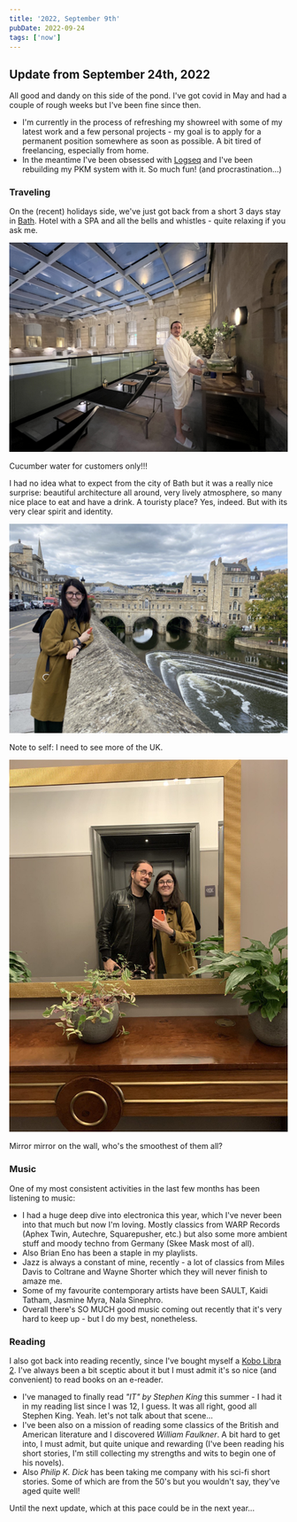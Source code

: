 ```yaml
---
title: '2022, September 9th'
pubDate: 2022-09-24
tags: ['now']
---
```


## Update from September 24th, 2022

All good and dandy on this side of the pond. I've got covid in May and had a couple of rough weeks but I've been fine since then.

- I'm currently in the process of refreshing my showreel with some of my latest work and a few personal projects - my goal is to apply for a permanent position somewhere as soon as possible. A bit tired of freelancing, especially from home.
- In the meantime I've been obsessed with [Logseq](https://logseq.com/) and I've been rebuilding my PKM system with it. So much fun! (and procrastination...)

### Traveling

On the (recent) holidays side, we've just got back from a short 3 days stay in [Bath](https://www.historic-uk.com/HistoryMagazine/DestinationsUK/Bath/). Hotel with a SPA and all the bells and whistles - quite relaxing if you ask me.

![cucumber water](../posts/_images/2022-09-24-now/IMG_8086.JPG)

<figcaption>Cucumber water for customers only!!!</figcaption>

I had no idea what to expect from the city of Bath but it was a really nice surprise: beautiful architecture all around, very lively atmosphere, so many nice place to eat and have a drink. A touristy place? Yes, indeed. But with its very clear spirit and identity.

![beauties of Bath](../posts/_images/2022-09-24-now/Bath_Flavia.jpg)

<figcaption>Note to self: I need to see more of the UK.</figcaption>

![mirror mirror on the wall](../posts/_images/2022-09-24-now/photo_2022-09-24_17-26-52.jpg)

<figcaption>Mirror mirror on the wall, who's the smoothest of them all?</figcaption>

### Music

One of my most consistent activities in the last few months has been listening to music:

- I had a huge deep dive into electronica this year, which I've never been into that much but now I'm loving. Mostly classics from WARP Records (Aphex Twin, Autechre, Squarepusher, etc.) but also some more ambient stuff and moody techno from Germany (Skee Mask most of all).
- Also Brian Eno has been a staple in my playlists.
- Jazz is always a constant of mine, recently - a lot of classics from Miles Davis to Coltrane and Wayne Shorter which they will never finish to amaze me.
- Some of my favourite contemporary artists have been SAULT, Kaidi Tatham, Jasmine Myra, Nala Sinephro.
- Overall there's SO MUCH good music coming out recently that it's very hard to keep up - but I do my best, nonetheless.

### Reading

I also got back into reading recently, since I've bought myself a [Kobo Libra 2](https://us.kobobooks.com/products/kobo-libra-2). I've always been a bit sceptic about it but I must admit it's so nice (and convenient) to read books on an e-reader.

- I've managed to finally read _"IT" by Stephen King_ this summer - I had it in my reading list since I was 12, I guess. It was all right, good all Stephen King. Yeah. let's not talk about that scene...
- I've been also on a mission of reading some classics of the British and American literature and I discovered _William Faulkner_. A bit hard to get into, I must admit, but quite unique and rewarding (I've been reading his short stories, I'm still collecting my strengths and wits to begin one of his novels).
- Also _Philip K. Dick_ has been taking me company with his sci-fi short stories. Some of which are from the 50's but you wouldn't say, they've aged quite well!

Until the next update, which at this pace could be in the next year...
